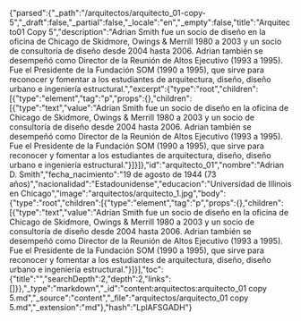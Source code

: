 {"parsed":{"_path":"/arquitectos/arquitecto_01-copy-5","_draft":false,"_partial":false,"_locale":"en","_empty":false,"title":"Arquitecto01 Copy 5","description":"Adrian Smith fue un socio de diseño en la oficina de Chicago de Skidmore, Owings & Merrill 1980 a 2003 y un socio de consultoría de diseño desde 2004 hasta 2006. Adrian también se desempeñó como Director de la Reunión de Altos Ejecutivo (1993 a 1995). Fue el Presidente de la Fundación SOM (1990 a 1995),​ que sirve para reconocer y fomentar a los estudiantes de arquitectura, diseño, diseño urbano e ingeniería estructural.","excerpt":{"type":"root","children":[{"type":"element","tag":"p","props":{},"children":[{"type":"text","value":"Adrian Smith fue un socio de diseño en la oficina de Chicago de Skidmore, Owings & Merrill 1980 a 2003 y un socio de consultoría de diseño desde 2004 hasta 2006. Adrian también se desempeñó como Director de la Reunión de Altos Ejecutivo (1993 a 1995). Fue el Presidente de la Fundación SOM (1990 a 1995),​ que sirve para reconocer y fomentar a los estudiantes de arquitectura, diseño, diseño urbano e ingeniería estructural."}]}]},"id":"arquitecto_01","nombre":"Adrian D. Smith","fecha_nacimiento":"19 de agosto de 1944 (73 años)","nacionalidad":"Estadounidense","educacion":"Universidad de Illinois en Chicago","image":"arquitectos/arquitecto_1.jpg","body":{"type":"root","children":[{"type":"element","tag":"p","props":{},"children":[{"type":"text","value":"Adrian Smith fue un socio de diseño en la oficina de Chicago de Skidmore, Owings & Merrill 1980 a 2003 y un socio de consultoría de diseño desde 2004 hasta 2006. Adrian también se desempeñó como Director de la Reunión de Altos Ejecutivo (1993 a 1995). Fue el Presidente de la Fundación SOM (1990 a 1995),​ que sirve para reconocer y fomentar a los estudiantes de arquitectura, diseño, diseño urbano e ingeniería estructural."}]}],"toc":{"title":"","searchDepth":2,"depth":2,"links":[]}},"_type":"markdown","_id":"content:arquitectos:arquitecto_01 copy 5.md","_source":"content","_file":"arquitectos/arquitecto_01 copy 5.md","_extension":"md"},"hash":"LplAFSGADH"}